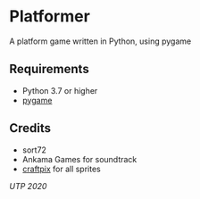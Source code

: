 # Platformer

A platform game written in Python, using pygame

## Requirements
 - Python 3.7 or higher
- [pygame](https://pypi.org/project/pygame/)

## Credits

 - sort72
 - Ankama Games for soundtrack
 - [craftpix](https://craftpix.net/freebies/) for all sprites

*UTP 2020*
